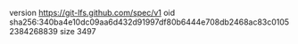 version https://git-lfs.github.com/spec/v1
oid sha256:340ba4e10dc09aa6d432d91997df80b6444e708db2468ac83c01052384268839
size 3497
